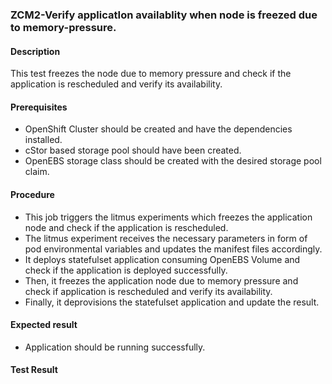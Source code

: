 ### ZCM2-Verify applicatIon availablity when node is freezed due to memory-pressure.

#### Description

This test freezes the node due to memory pressure and check if the application is rescheduled and verify its availability.

#### Prerequisites

- OpenShift Cluster should be created and have the dependencies installed.
- cStor based storage pool should have been created.
- OpenEBS storage class should be created with the desired storage pool claim.

#### Procedure

- This job triggers the litmus experiments which freezes the application node and check if the application is rescheduled.
- The litmus experiment receives the necessary parameters in form of pod environmental variables and updates the manifest files accordingly.
- It deploys statefulset application consuming OpenEBS Volume and check if the application is deployed successfully.
- Then, it freezes the application node due to memory pressure and check if application is rescheduled and verify its availability.
- Finally, it deprovisions the statefulset application and update the result.

#### Expected result

- Application should be running successfully.


#### Test Result

